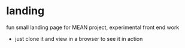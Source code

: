 # landing
fun small landing page for MEAN project, experimental front end work
* just clone it and view in a browser to see it in action
